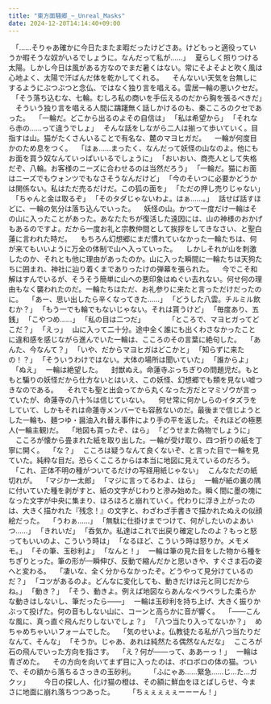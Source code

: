 ```yaml
---
title: "東方面騒郷_~_Unreal_Masks"
date: 2024-12-20T14:14:40+09:00
---
```

　｢……そりゃあ確かに今日たまたま暇だったけどさあ。けどもっと適役っていうか暇そうな奴がいるでしょうに。なんだって私が……｣
　夏らしく照りつける太陽。しかし今日は風がある方なのでまだ暑くはない。常にそよそよと吹く風は心地よく、太陽で汗ばんだ体を乾かしてくれる。
　そんないい天気を台無しにするようにぶつぶつと念仏、ではなく独り言を唱える。雲居一輪の悪いクセだ。
　｢そう落ち込むな、七輪。むしろ私の商いを手伝えるのだから胸を張るべきだ｣
　そういう独り言を唱える人間に躊躇無く話しかけるのも、秦こころのクセであった。
　｢一輪だ。どこから出るのよその自信は｣
　｢私は希望から｣
　｢それなら赤の……って違うでしょ｣
　そんな話をしながら二人は揃って歩いていく。目指すは山。猫がたくさんいることで有名な、麓のマヨヒガだ。
　一輪が何度目かのため息をつく。
　｢はぁ……まったく、なんだって妖怪の山なのよ。他にもお面を買う奴なんていっぱいいるでしょうに｣
　｢おいおい、商売人として失格だぞ、八輪。お客様のニーズに合わせるのは当然だろう｣
　｢一輪だ。猫にお面はニーズでもウォンツでもなさそうなんだけど｣
　｢今のそいつに必要かどうかは関係ない。私はただ売るだけだ。この狐の面を｣
　｢ただの押し売りじゃない｣
　「ちゃんと金は取るぞ｣
　｢そのタダじゃないわよ。はぁ……。｣
　話せば話すほどに、一輪の気分は落ち込んでいった。
　妖怪の山。かつて一度だけ一輪はその山に入ったことがあった。あなたたちが復活した遠因には、山の神様のおかげもあるのですよ。だから一度お礼と宗教仲間として挨拶をしてきなさい、と聖白蓮に言われた時だ。
　もちろん幻想郷にまだ慣れていなかった一輪たちは、何が来てもいいように万全の体制で山へ入っていった。
　しかしそれが山を刺激したのか、それとも他に理由があったのか。山に入った瞬間に一輪たちは天狗たちに囲まれ、神社に辿り着くまでありったけの弾幕を張られた。
　今でこそ和解はすんでいるが、そうそう簡単に山への悪印象はぬぐい去れない。何せ何の理由もなく襲われたのだ。一輪たちはただ、お礼参りに来たと言っただけだったのに。
　｢あー、思い出したら辛くなってきた……｣
　｢どうした八雲。チルミル飲むか？｣
　｢もう一でも輪でもないじゃない。それは貰うけど｣
　｢毎度あり、五銭｣
　｢こやつめ……｣
　｢私の目は二つだ」
　
　
　｢ところで、マヨヒガってどこだ？｣
　｢えっ｣
　山に入って二十分。途中全く誰にも出くわさなかったことに違和感を感じながら進んでいた一輪は、こころのその言葉に絶句した。
　｢あんた、今なんて？｣
　｢いや、だからマヨヒガはどこかと｣
　｢知らずに来たの！？｣
　｢そういうわけではない。大体の場所は聞いていた｣
　｢誰からよ｣
　｢ぬえ｣
　一輪は絶望した。
　封獣ぬえ。命蓮寺ぶっちぎりの問題児だ。もともと騙りの妖怪だから仕方ないとはいえ、この妖怪、幻想郷でも類を見ない嘘つきなのである。
　それでも聖と出会ってから丸くなった方だとマミゾウが言っていたが、命蓮寺の八十%は信じていない。
　何せ常に何かしらのイタズラをしていて、しかもそれは命蓮寺メンバーでも容赦ないのだ。最後まで信じようとした一輪も、麺つゆ・醤油入れ替え事件により手の平を返した。それほどの極悪人(一輪主観)だ。
　｢地図も貰ったぞ、ほら｣
　｢どうせまた偽物でしょうに｣
　こころが懐から畳まれた紙を取り出した。一輪が受け取り、四つ折りの紙を丁寧に開く。
　｢な？｣
　こころは疑うなんて良くないぞ、と言った目で一輪を見ていた。純粋な目だ。恐らくこころからは本当に地図に見えているのだろう。
　｢これ、正体不明の種がついてるだけの写経用紙じゃない｣
　こんなただの紙切れが。
　｢マジか一太郎｣
　｢マジに言ってるわよ、ほら｣
　一輪が紙の裏の隅に付いていた種を剥がすと、紙の文字がじわりと滲み始めた。瞬く間に墨の塊になった文字が中央に集まり、ほろほろと崩れていく。代わりに浮き上がったのは、大きく描かれた『残念！』の文字と、わざわざ手書きで描かれたぬえの似顔絵だった。
　｢うわぁ……｣
　｢無駄に仕掛けまでつけて、何がしたいのよあいつ……｣
　｢きれいだ｣
　｢呑気か。私達はこれで出戻り確定したのよ？もっと怒ってもいいのよ、こういう時は｣
　｢なるほど、こういう時は怒りか。メモメモ。｣
　｢その筆、玉砂利よ｣
　｢なんと！｣
　一輪は筆の見た目をした物から種をちぎりとった。筆の形が一瞬伸び、反動で縮んだかと思いきや、すぐさま石の姿へと変わる。
　｢凄いな、全く分からなかったぞ。どうやって見分けているのだ？｣
　｢コツがあるのよ。どんなに変化しても、動きだけは元と同じだからね。｣
　｢動き？｣
　｢そう、動きよ。例えば地図ならあんなペラペラした柔らかな動きはしないし、筆だったら――｣
　一輪は玉砂利を持ち上げ、大きく振りかぶって投げた。何の音もしない山に、コーンと高らかに音が響く。
　｢――こんな風に、真っ直ぐ飛んだりしないでしょ？｣
　｢八つ当たり入ってないか？｣
　めちゃめちゃいいフォームでした。
　｢気のせいよ。仏教徒たる私が八つ当たりだなんて、そんな｣
　｢そうか。じゃあ、あれは純然たる偶然なんだな｣
　こころが石の飛んでいった方向を指さす。
　｢え？何が――って、ああーっ！｣
　一輪は青ざめた。
　その方向を向いてまず目に入ったのは、ボロボロの体の猫。ついで、その額から落ちるさっきの玉砂利。
　
　｢ふにゃあ……緊急……じ…た…ガクッ｣
　
　今日の探し人、化け猫の橙は、その額に鮮血をほとばしらせ、今まさに地面に崩れ落ちつつあった。
　
　｢ちぇぇぇぇぇーーーん！｣
